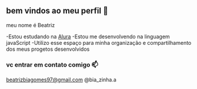 ## bem vindos ao meu perfil 💟

meu nome é Beatriz 

-Estou estudando na [Alura](https://www.alura.com.br)
-Estou me desenvolvendo na linguagem javaScript
-Utilizo esse espaço para minha organização e compartilhamento dos meus progetos desenvolvidos

### vc entrar em contato comigo 📫

beatrizbiagomes97@gmail.com
@bia_zinha.a



